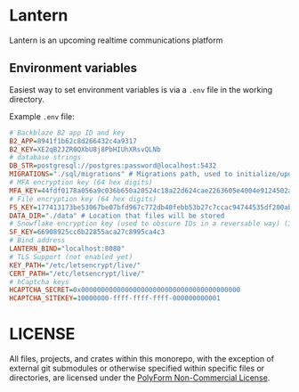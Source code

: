 Lantern
=======

Lantern is an upcoming realtime communications platform

## Environment variables

Easiest way to set environment variables is via a `.env` file in the working directory.

Example `.env` file:
```ini
# Backblaze B2 app ID and key
B2_APP=8941f1b62c8d266432c4a9317
B2_KEY=XE2qB2JZR0QXbU8j8PbHIUhXRsvQLNb
# database strings
DB_STR=postgresql://postgres:password@localhost:5432
MIGRATIONS="./sql/migrations" # Migrations path, used to initialize/update database
# MFA encryption key (64 hex digits)
MFA_KEY=44fdf0178a056a9c036b650a20524c18a22d624cae2263605e4004e9124502a3
# File encryption key (64 hex digits)
FS_KEY=177413173be53067be07bfd967c772db40febb53b27c7ccac94744535df200ab
DATA_DIR="./data" # Location that files will be stored
# Snowflake encryption key (used to obscure IDs in a reversable way) (32 hex digits)
SF_KEY=66908925cc6b22855aca27c8995ca4c3
# Bind address
LANTERN_BIND="localhost:8080"
# TLS Support (not enabled yet)
KEY_PATH="/etc/letsencrypt/live/"
CERT_PATH="/etc/letsencrypt/live/"
# hCaptcha keys
HCAPTCHA_SECRET=0x0000000000000000000000000000000000000000
HCAPTCHA_SITEKEY=10000000-ffff-ffff-ffff-000000000001
```

# LICENSE

All files, projects, and crates within this monorepo, with the exception of external git submodules or otherwise specified within specific files or directories, are licensed under the [PolyForm Non-Commercial License](https://polyformproject.org/wp-content/uploads/2020/05/PolyForm-Noncommercial-1.0.0.txt).